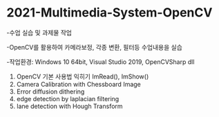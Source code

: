 # 2021-Multimedia-System-OpenCV

-수업 실습 및 과제물 작업

-OpenCV를 활용하여 카메라보정, 각종 변환, 필터등 수업내용을 실습

-작업환경: Windows 10 64bit, Visual Studio 2019, OpenCVSharp dll

1. OpenCV 기본 사용법 익히기 ImRead(), ImShow()
2. Camera Calibration with Chessboard Image
3. Error diffusion dithering
4. edge detection by laplacian filtering
5. lane detection with Hough Transform
